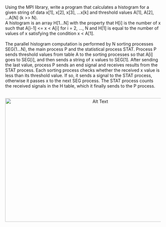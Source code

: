 Using the MPI library, write a program that calculates a histogram for a given string of data x[1], x[2], x[3], ...x[k] 
and threshold values A[1], A[2], ...A[N] (k >> N). <br>
A histogram is an array H[1...N] with the property that H[i] is the number of x such that A[i-1] <= x < A[i] for i = 2, ..., N and H[1] is equal to the number of values of x satisfying the condition x < A[1].<br><br>
The parallel histogram computation is performed by N sorting processes SEG(1...N), the main process P and the statistical process 
STAT. Process P sends threshold values from table A to the sorting processes so that A[i] goes to SEG[i], and then sends a string 
of x values to SEG[1]. After sending the last value, process P sends an end signal and receives results from the STAT process. 
Each sorting process checks whether the received x value is less than its threshold value. If so, it sends a signal to the STAT 
process, otherwise it passes x to the next SEG process. The STAT process counts the received signals in the H table, which it 
finally sends to the P process.<br><br>
<p align="center">
<img src="https://i.ibb.co/D9Z6SkK/mpi.png" alt="Alt Text" width="600" height="400"/>
</p>


